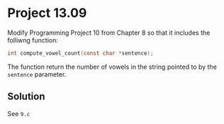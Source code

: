# Project 13.09

Modify Programming Project 10 from Chapter 8 so that it includes the folliwng function:

```c
int compute_vowel_count(const char *sentence);
```

The function return the number of vowels in the string pointed to by the `sentence`
parameter.

## Solution

See `9.c`
